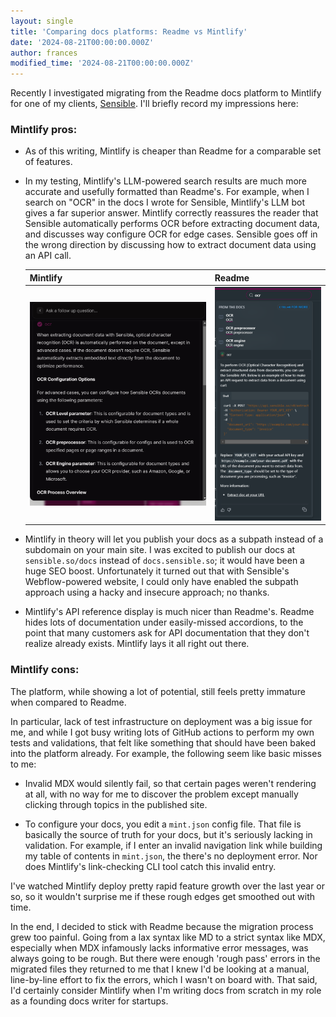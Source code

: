 ```yaml
---
layout: single
title: 'Comparing docs platforms: Readme vs Mintlify'
date: '2024-08-21T00:00:00.000Z'
author: frances
modified_time: '2024-08-21T00:00:00.000Z'
---
```


Recently I investigated migrating from the Readme docs platform to Mintlify for one of my clients, [Sensible](https://sensible.so/). I'll briefly record my impressions here:

### Mintlify pros:

- As of this writing, Mintlify is cheaper than Readme for a comparable set of features.

- In my testing, Mintlify's LLM-powered search results are much more accurate and usefully formatted than Readme's. For example, when I search on "OCR" in the docs I wrote for Sensible, Mintlify's LLM bot gives a far superior answer. Mintlify correctly reassures the reader that Sensible automatically performs OCR before extracting document data, and discusses way configure OCR for edge cases. Sensible goes off in the wrong direction by discussing how to extract document data using an API call.

  | Mintlify                                     | Readme                                       |
  | -------------------------------------------- | -------------------------------------------- |
  | ![Mintlify LLM](/assets/images/llm_mint.png) | ![Readme LLM](/assets/images/llm_readme.png) |
  
- Mintlify in theory will let you publish your docs as a subpath instead of a subdomain on your main site. I was excited to publish our docs at `sensible.so/docs` instead of `docs.sensible.so`; it would have been a huge SEO boost. Unfortunately it turned out that with Sensible's Webflow-powered website, I could only have enabled the subpath approach using a hacky and insecure approach; no thanks.

- Mintlify's API reference display is much nicer than Readme's. Readme hides lots of documentation under easily-missed accordions, to the point that many customers ask for API documentation that they don't realize already exists. Mintlify lays it all right out there.

### Mintlify cons:

The platform, while showing a lot of potential, still feels pretty immature when compared to Readme.

In particular, lack of test infrastructure on deployment was a big issue for me, and while I got busy writing lots of GitHub actions to perform my own tests and validations, that felt like something that should have been baked into the platform already. For example, the following seem like basic misses to me:

  - Invalid MDX would silently fail, so that certain pages weren't rendering at all, with no way for me to discover the problem except manually clicking through topics in the published site.

  - To configure your docs, you edit a `mint.json` config file. That file is basically the source of truth for your docs, but it's seriously lacking in validation. For example, if I enter an invalid navigation link while building my table of contents in `mint.json`,  the there's no deployment error. Nor does Mintlify's link-checking CLI tool catch this invalid entry.

I've watched Mintlify deploy pretty rapid feature growth over the last year or so, so it wouldn't surprise me if these rough edges get smoothed out with time.

In the end, I decided to stick with Readme because the migration process grew too painful. Going from a lax syntax like MD to a strict syntax like MDX, especially when MDX infamously lacks informative error messages, was always going to be rough. But there were enough 'rough pass' errors in the migrated files they returned to me that I knew I'd be looking at a manual, line-by-line effort to fix the errors, which I wasn't on board with. That said, I'd certainly consider Mintlify when I'm writing docs from scratch in my role as a founding docs writer for startups.
